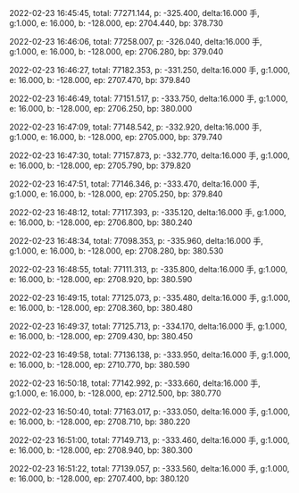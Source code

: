 2022-02-23 16:45:45, total: 77271.144, p: -325.400, delta:16.000 手, g:1.000, e: 16.000, b: -128.000, ep: 2704.440, bp: 378.730

2022-02-23 16:46:06, total: 77258.007, p: -326.040, delta:16.000 手, g:1.000, e: 16.000, b: -128.000, ep: 2706.280, bp: 379.040

2022-02-23 16:46:27, total: 77182.353, p: -331.250, delta:16.000 手, g:1.000, e: 16.000, b: -128.000, ep: 2707.470, bp: 379.840

2022-02-23 16:46:49, total: 77151.517, p: -333.750, delta:16.000 手, g:1.000, e: 16.000, b: -128.000, ep: 2706.250, bp: 380.000

2022-02-23 16:47:09, total: 77148.542, p: -332.920, delta:16.000 手, g:1.000, e: 16.000, b: -128.000, ep: 2705.000, bp: 379.740

2022-02-23 16:47:30, total: 77157.873, p: -332.770, delta:16.000 手, g:1.000, e: 16.000, b: -128.000, ep: 2705.790, bp: 379.820

2022-02-23 16:47:51, total: 77146.346, p: -333.470, delta:16.000 手, g:1.000, e: 16.000, b: -128.000, ep: 2705.250, bp: 379.840

2022-02-23 16:48:12, total: 77117.393, p: -335.120, delta:16.000 手, g:1.000, e: 16.000, b: -128.000, ep: 2706.800, bp: 380.240

2022-02-23 16:48:34, total: 77098.353, p: -335.960, delta:16.000 手, g:1.000, e: 16.000, b: -128.000, ep: 2708.280, bp: 380.530

2022-02-23 16:48:55, total: 77111.313, p: -335.800, delta:16.000 手, g:1.000, e: 16.000, b: -128.000, ep: 2708.920, bp: 380.590

2022-02-23 16:49:15, total: 77125.073, p: -335.480, delta:16.000 手, g:1.000, e: 16.000, b: -128.000, ep: 2708.360, bp: 380.480

2022-02-23 16:49:37, total: 77125.713, p: -334.170, delta:16.000 手, g:1.000, e: 16.000, b: -128.000, ep: 2709.430, bp: 380.450

2022-02-23 16:49:58, total: 77136.138, p: -333.950, delta:16.000 手, g:1.000, e: 16.000, b: -128.000, ep: 2710.770, bp: 380.590

2022-02-23 16:50:18, total: 77142.992, p: -333.660, delta:16.000 手, g:1.000, e: 16.000, b: -128.000, ep: 2712.500, bp: 380.770

2022-02-23 16:50:40, total: 77163.017, p: -333.050, delta:16.000 手, g:1.000, e: 16.000, b: -128.000, ep: 2708.710, bp: 380.220

2022-02-23 16:51:00, total: 77149.713, p: -333.460, delta:16.000 手, g:1.000, e: 16.000, b: -128.000, ep: 2708.940, bp: 380.300

2022-02-23 16:51:22, total: 77139.057, p: -333.560, delta:16.000 手, g:1.000, e: 16.000, b: -128.000, ep: 2707.400, bp: 380.120